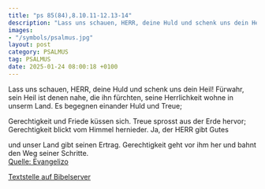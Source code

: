 ```yaml
---
title: "ps 85(84),8.10.11-12.13-14"
description: "Lass uns schauen, HERR, deine Huld und schenk uns dein Heil! Fürwahr, sein Heil ist denen nahe, die ihn fürchten,  seine Herrlichkeit wohne in unserm Land. Es begegnen einander Huld und Treue;   Gerechtigkeit und Friede küssen sich. Treue sprosst aus der Erde hervor;  Gerechti...."
images:
- "/symbols/psalmus.jpg"
layout: post
category: PSALMUS
tag: PSALMUS
date: 2025-01-24 08:00:18 +0100
---
```

Lass uns schauen, HERR, deine Huld und schenk uns dein Heil!
Fürwahr, sein Heil ist denen nahe, die ihn fürchten, 
seine Herrlichkeit wohne in unserm Land.
Es begegnen einander Huld und Treue; 

Gerechtigkeit und Friede küssen sich.
Treue sprosst aus der Erde hervor; 
Gerechtigkeit blickt vom Himmel hernieder.<!--more-->
Ja, der HERR gibt Gutes 

und unser Land gibt seinen Ertrag.
Gerechtigkeit geht vor ihm her 
und bahnt den Weg seiner Schritte.<br>
[Quelle: Evangelizo](https://evangeliumtagfuertag.org/DE/gospel)

[Textstelle auf Bibelserver](https://www.bibleserver.com/EU/ps85(84),8.10.11-12.13-14)
